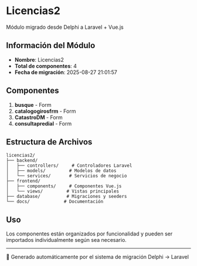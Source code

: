 # Licencias2

Módulo migrado desde Delphi a Laravel + Vue.js

## Información del Módulo
- **Nombre**: Licencias2
- **Total de componentes**: 4
- **Fecha de migración**: 2025-08-27 21:01:57

## Componentes

1. **busque** - Form
2. **catalogogirosfrm** - Form
3. **CatastroDM** - Form
4. **consultapredial** - Form

## Estructura de Archivos

```
licencias2/
├── backend/
│   ├── controllers/     # Controladores Laravel
│   ├── models/         # Modelos de datos  
│   └── services/       # Servicios de negocio
├── frontend/
│   ├── components/     # Componentes Vue.js
│   └── views/         # Vistas principales
├── database/          # Migraciones y seeders
└── docs/             # Documentación
```

## Uso

Los componentes están organizados por funcionalidad y pueden ser importados individualmente según sea necesario.

---
🤖 Generado automáticamente por el sistema de migración Delphi → Laravel
